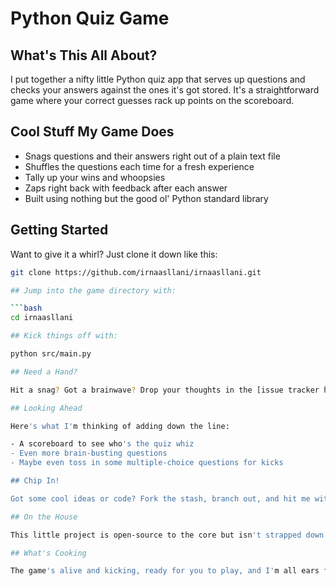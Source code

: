 # Python Quiz Game

## What's This All About?

I put together a nifty little Python quiz app that serves up questions and checks your answers against the ones it's got stored. It's a straightforward game where your correct guesses rack up points on the scoreboard.

## Cool Stuff My Game Does

- Snags questions and their answers right out of a plain text file
- Shuffles the questions each time for a fresh experience
- Tally up your wins and whoopsies
- Zaps right back with feedback after each answer
- Built using nothing but the good ol' Python standard library

## Getting Started

Want to give it a whirl? Just clone it down like this:
```bash
git clone https://github.com/irnaasllani/irnaasllani.git

## Jump into the game directory with:

```bash
cd irnaasllani

## Kick things off with:

python src/main.py

## Need a Hand?

Hit a snag? Got a brainwave? Drop your thoughts in the [issue tracker here](https://github.com/irnaasllani/irnaasllani/issues) or shoot me an email at [irna.asllani@gmail.com](mailto:irna.asllani@gmail.com).

## Looking Ahead

Here's what I'm thinking of adding down the line:

- A scoreboard to see who's the quiz whiz
- Even more brain-busting questions
- Maybe even toss in some multiple-choice questions for kicks

## Chip In!

Got some cool ideas or code? Fork the stash, branch out, and hit me with a pull request. Let's make it even better together.

## On the House

This little project is open-source to the core but isn't strapped down by any license just yet. Want to get your hands on the code? Let's talk: [irna.asllani@gmail.com](mailto:irna.asllani@gmail.com).

## What's Cooking

The game's alive and kicking, ready for you to play, and I'm all ears for fresh ideas and fixes.
